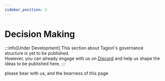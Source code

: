 ```yaml
---
sidebar_position: 3
---
```


# Decision Making 

:::info[Under Development]
This section about Tagion's governance structure is yet to be published.<br />However, you can already engage with us on [Discord](https://discord.gg/wE4AA64a) and help us shape the ideas to be published here.
:::


please bear with us, and the bearness of this page
